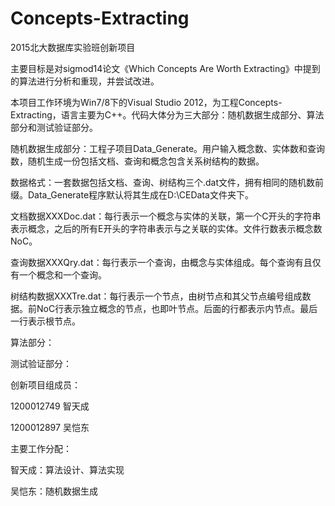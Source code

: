 # Concepts-Extracting
2015北大数据库实验班创新项目

主要目标是对sigmod14论文《Which Concepts Are Worth Extracting》中提到的算法进行分析和重现，并尝试改进。

本项目工作环境为Win7/8下的Visual Studio 2012，为工程Concepts-Extracting，语言主要为C++。代码大体分为三大部分：随机数据生成部分、算法部分和测试验证部分。

随机数据生成部分：工程子项目Data_Generate。用户输入概念数、实体数和查询数，随机生成一份包括文档、查询和概念包含关系树结构的数据。

数据格式：一套数据包括文档、查询、树结构三个.dat文件，拥有相同的随机数前缀。Data_Generate程序默认将其生成在D:\\CEData文件夹下。

文档数据XXXDoc.dat：每行表示一个概念与实体的关联，第一个C开头的字符串表示概念，之后的所有E开头的字符串表示与之关联的实体。文件行数表示概念数NoC。

查询数据XXXQry.dat：每行表示一个查询，由概念与实体组成。每个查询有且仅有一个概念和一个查询。

树结构数据XXXTre.dat：每行表示一个节点，由树节点和其父节点编号组成数据。前NoC行表示独立概念的节点，也即叶节点。后面的行都表示内节点。最后一行表示根节点。


算法部分：


测试验证部分：

创新项目组成员：

1200012749 智天成

1200012897 吴恺东

主要工作分配：

智天成：算法设计、算法实现

吴恺东：随机数据生成
